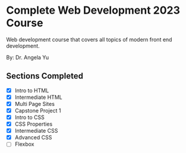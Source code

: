 # Complete Web Development 2023 Course

Web development course that covers all topics of modern front end development.

By: Dr. Angela Yu

## Sections Completed

- [x] Intro to HTML
- [x] Intermediate HTML
- [x] Multi Page Sites
- [x] Capstone Project 1
- [x] Intro to CSS
- [x] CSS Properties
- [x] Intermediate CSS
- [x] Advanced CSS
- [ ] Flexbox
